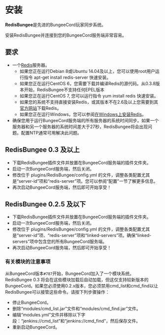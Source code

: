 # 安装

**RedisBungee**是先进的BungeeCord玩家同步系统。

安装RedisBungee并连接到您的BungeeCord服务端非常容易。

## 要求

* 一个[Redis](http://redis.io/)服务器。
  * 如果您正在运行Debian 8或Ubuntu 14.04及以上，您可以使用root用户运行指令 apt-get install redis-server 快速安装。
  * 如果您正在运行CentOS 6，您需要下载并编译Redis的源代码。从0.3.8版本开始，RedisBungee不支持任何EPEL版本
  * 如果您正在运行CentOS 7, 您可以运行指令 yum install redis 快速安装。
  * 如果您的系统不支持直接安装Redis，或其版本不在2.6及以上您需要到其[官方网站](http://redis.io/download)下载Redis。
  * 如果您正在运行Windows，您可以参阅[在Windows上安装Redis](https://www.redis.com.cn/redis-installation/)。
* 确保您用于运行BungeeCord服务端的所有服务器的系统时间同步。如果一个服务器和另一个服务器的系统时间差大于27秒，RedisBungee将会出现问题。配置NTP通常可用解决此问题。

## RedisBungee 0.3 及以上

* 下载RedisBungee插件文件并放置在BungeeCord服务端的插件文件夹。
* 启动一次BungeeCord服务端，然后关闭。
* 修改位于 plugins/RedisBungee/config.yml 的文件，调整各类配置尤其是“server-id”项和“redis-server”项。您可以参阅“配置”一节了解更多信息。
* 再次启动BungeeCord服务端，然后即可开始享受！

## RedisBungee 0.2.5 及以下

* 下载RedisBungee插件文件并放置在BungeeCord服务端的插件文件夹。
* 启动一次BungeeCord服务端，然后关闭。
* 修改位于 plugins/RedisBungee/config.yml 的文件，调整各类配置尤其是“server-id”项、“redis-server”项和“linked-servers”项。确保“linked-servers”项中包含您的所有BungeeCord服务端。
* 再次启动BungeeCord服务端，然后即可开始享受！

### 有关模块的注意事项

从BungeeCord版本`#787`开始，BungeeCord加入了一个模块系统。RedisBungee 0.3 将会在这些模块加载后自动加载，但这仅支持较新版本的BungeeCord。如果您必须使用0.2.x版本，您必须禁用cmd\_list和cmd\_find以让RedisBungee可以接管这些命令。请按下列步骤操作：

* 停止BungeeCord。
* 删除“modules/cmd\_list.jar”文件和“modules/cmd\_find.jar”文件。
* 编辑“modules.yml”文件并移除以下字段：“jenkins://cmd\_list”和“jenkins://cmd\_find”，然后保存文件。
* 重新启动BungeeCord。

